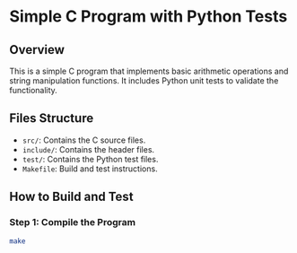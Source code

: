 # Simple C Program with Python Tests

## Overview

This is a simple C program that implements basic arithmetic operations and string manipulation functions. It includes Python unit tests to validate the functionality.

## Files Structure

- `src/`: Contains the C source files.
- `include/`: Contains the header files.
- `test/`: Contains the Python test files.
- `Makefile`: Build and test instructions.

## How to Build and Test

### Step 1: Compile the Program

```sh
make
